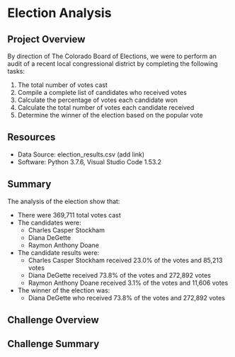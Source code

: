 # Election Analysis

## Project Overview 
By direction of The Colorado Board of Elections, we were to perform an audit of a recent local congressional district by completing the following tasks: 
1. The total number of votes cast 
2. Compile a complete list of candidates who received votes 
3. Calculate the percentage of votes each candidate won
4. Calculate the total number of votes each candidate received 
5. Determine the winner of the election based on the popular vote 

## Resources
- Data Source: election_results.csv (add link)
- Software: Python 3.7.6, Visual Studio Code 1.53.2

## Summary 
The analysis of the election show that: 
- There were 369,711 total votes cast 
- The candidates were: 
  - Charles Casper Stockham
  - Diana DeGette
  - Raymon Anthony Doane
- The candidate results were:
  - Charles Casper Stockham received 23.0% of the votes and 85,213 votes
  - Diana DeGette received 73.8% of the votes and 272,892 votes
  - Raymon Anthony Doane received 3.1% of the votes and 11,606 votes 
- The winner of the election was: 
  - Diana DeGette who received 73.8% of the votes and 272,892 votes
  
## Challenge Overview
## Challenge Summary
